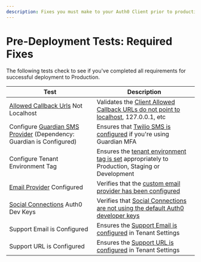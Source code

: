 ```yaml
---
description: Fixes you must make to your Auth0 Client prior to production deployment
---
```


# Pre-Deployment Tests: Required Fixes

The following tests check to see if you've completed all requirements for successful deployment to Production.

| Test | Description |
| ---- | ----------- |
| [Allowed Callback Urls](tutorials/redirecting-users) Not Localhost | Validates the [Client Allowed Callback URLs do not point to localhost](${manage_url}/#/clients), 127.0.0.1, etc |
| Configure [Guardian SMS Provider](/multifactor-authentication/administrator/twilio-configuration) (Dependency: Guardian is Configured) | Ensures that [Twilio SMS is configured](${manage_url}/#/guardian) if you're using Guardian MFA |
| Configure Tenant Environment Tag | Ensures the [tenant environment tag is set](https://support.auth0.com/tenants/public) appropriately to Production, Staging or Development |
| [Email Provider](/email/providers) Configured | Verifies that the [custom email provider has been configured](${manage_url}/#/emails/provider) |
| [Social Connections](/connections/social/devkeys) Auth0 Dev Keys | Verifies that [Social Connections are not using the default Auth0 developer keys](${manage_url}/#/connections/social) |
| Support Email is Configured | Ensures the [Support Email is configured](${manage_url}/#/account) in Tenant Settings |
| Support URL is Configured | Ensures the [Support URL is configured](${manage_url}/#/account) in Tenant Settings |